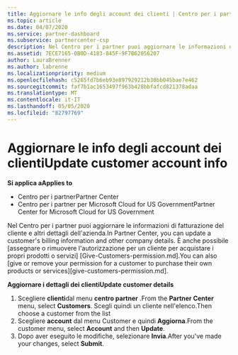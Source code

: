 ```yaml
---
title: Aggiornare le info degli account dei clienti | Centro per i partner
ms.topic: article
ms.date: 04/07/2020
ms.service: partner-dashboard
ms.subservice: partnercenter-csp
description: Nel Centro per i partner puoi aggiornare le informazioni di fatturazione del cliente e altri dettagli dell'azienda.
ms.assetid: 7ECE7165-0B0D-4183-845F-9F7B62056207
author: LauraBrenner
ms.author: labrenne
ms.localizationpriority: medium
ms.openlocfilehash: c5265fd7b6eb93e897929212b30bb045bae7e462
ms.sourcegitcommit: faf7b1ac1653497f963b428bbfafcd821378adaa
ms.translationtype: MT
ms.contentlocale: it-IT
ms.lasthandoff: 05/05/2020
ms.locfileid: "82797769"
---
```

# <a name="update-customer-account-info"></a><span data-ttu-id="a6b8c-103">Aggiornare le info degli account dei clienti</span><span class="sxs-lookup"><span data-stu-id="a6b8c-103">Update customer account info</span></span>

<span data-ttu-id="a6b8c-104">**Si applica a**</span><span class="sxs-lookup"><span data-stu-id="a6b8c-104">**Applies to**</span></span>

-  <span data-ttu-id="a6b8c-105">Centro per i partner</span><span class="sxs-lookup"><span data-stu-id="a6b8c-105">Partner Center</span></span>
-  <span data-ttu-id="a6b8c-106">Centro per i partner per Microsoft Cloud for US Government</span><span class="sxs-lookup"><span data-stu-id="a6b8c-106">Partner Center for Microsoft Cloud for US Government</span></span>


<span data-ttu-id="a6b8c-107">Nel Centro per i partner puoi aggiornare le informazioni di fatturazione del cliente e altri dettagli dell'azienda.</span><span class="sxs-lookup"><span data-stu-id="a6b8c-107">In Partner Center, you can update a customer's billing information and other company details.</span></span> <span data-ttu-id="a6b8c-108">È anche possibile [assegnare o rimuovere l'autorizzazione per un cliente per acquistare i propri prodotti o servizi] [Give-Customers-permission.md].</span><span class="sxs-lookup"><span data-stu-id="a6b8c-108">You can also [give or remove your permission for a customer to purchase their own products or services][give-customers-permission.md].</span></span>

<span data-ttu-id="a6b8c-109">**Aggiornare i dettagli dei clienti**</span><span class="sxs-lookup"><span data-stu-id="a6b8c-109">**Update customer details**</span></span>

1.  <span data-ttu-id="a6b8c-110">Scegliere **clienti**dal menu **centro partner** .</span><span class="sxs-lookup"><span data-stu-id="a6b8c-110">From the **Partner Center** menu, select **Customers**.</span></span> <span data-ttu-id="a6b8c-111">Scegli quindi un cliente nell'elenco.</span><span class="sxs-lookup"><span data-stu-id="a6b8c-111">Then choose a customer from the list</span></span>
2.  <span data-ttu-id="a6b8c-112">Scegliere **account** dal menu Customer e quindi **Aggiorna**.</span><span class="sxs-lookup"><span data-stu-id="a6b8c-112">From the customer menu, select **Account** and then **Update**.</span></span>
3.  <span data-ttu-id="a6b8c-113">Dopo aver eseguito le modifiche, selezionare **Invia**.</span><span class="sxs-lookup"><span data-stu-id="a6b8c-113">After you've made your changes, select **Submit**.</span></span>